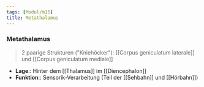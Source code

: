 ```yaml
---
tags: [Modul/m15]
title: Metathalamus
---
```

### Metathalamus 
> 2 paarige Strukturen ("Kniehöcker"): [[Corpus geniculatum laterale]] und [[Corpus geniculatum mediale]]
- **Lage**:: Hinter dem [[Thalamus]] im [[Diencephalon]]
- **Funktion**:: Sensorik-Verarbeitung (Teil der [[Sehbahn]] und [[Hörbahn]])
